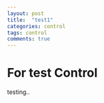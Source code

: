 ```yaml
---
layout: post
title:  "test1"
categories: control
tags: control
comments: true
---
```


# For test Control
testing..
